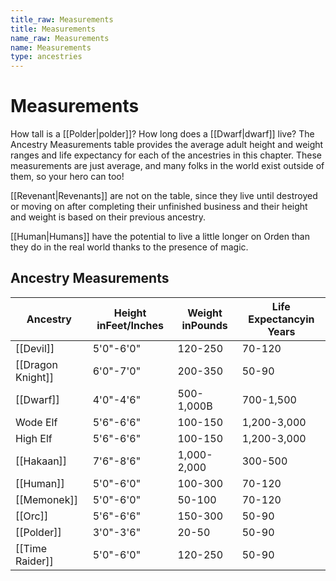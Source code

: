 ```yaml
---
title_raw: Measurements
title: Measurements
name_raw: Measurements
name: Measurements
type: ancestries
---
```


# Measurements

How tall is a [[Polder|polder]]? How long does a [[Dwarf|dwarf]] live? The Ancestry Measurements table provides the average adult height and weight ranges and life expectancy for each of the ancestries in this chapter. These measurements are just average, and many folks in the world exist outside of them, so your hero can too!

[[Revenant|Revenants]] are not on the table, since they live until destroyed or moving on after completing their unfinished business and their height and weight is based on their previous ancestry.

[[Human|Humans]] have the potential to live a little longer on Orden than they do in the real world thanks to the presence of magic.

## Ancestry Measurements

| Ancestry          | Height inFeet/Inches | Weight inPounds | Life Expectancyin Years |
| ----------------- | -------------------- | --------------- | ----------------------- |
| [[Devil]]         | 5'0"-6'0"            | 120-250         | 70-120                  |
| [[Dragon Knight]] | 6'0"-7'0"            | 200-350         | 50-90                   |
| [[Dwarf]]         | 4'0"-4'6"            | 500-1,000B      | 700-1,500               |
| Wode Elf          | 5'6"-6'6"            | 100-150         | 1,200-3,000             |
| High Elf          | 5'6"-6'6"            | 100-150         | 1,200-3,000             |
| [[Hakaan]]        | 7'6"-8'6"            | 1,000-2,000     | 300-500                 |
| [[Human]]         | 5'0"-6'0"            | 100-300         | 70-120                  |
| [[Memonek]]       | 5'0"-6'0"            | 50-100          | 70-120                  |
| [[Orc]]           | 5'6"-6'6"            | 150-300         | 50-90                   |
| [[Polder]]        | 3'0"-3'6"            | 20-50           | 50-90                   |
| [[Time Raider]]   | 5'0"-6'0"            | 120-250         | 50-90                   |
